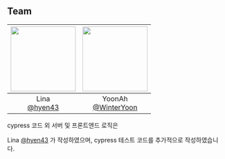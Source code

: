 ## Team
|<img src="https://avatars.githubusercontent.com/u/60104321?v=4" width="150" height="150"/>|<img src="https://avatars.githubusercontent.com/u/84803633?v=4" width="150" height="150"/>|
|:-:|:-:|
|Lina<br/>[@hyen43](https://github.com/hyen43)|YoonAh<br/>[@WinterYoon](https://github.com/WinterYoon)|

cypress 코드 외 서버 및 프론트엔드 로직은

Lina [@hyen43](https://github.com/hyen43) 가 작성하였으며, cypress 테스트 코드를 추가적으로 작성하였습니다.
